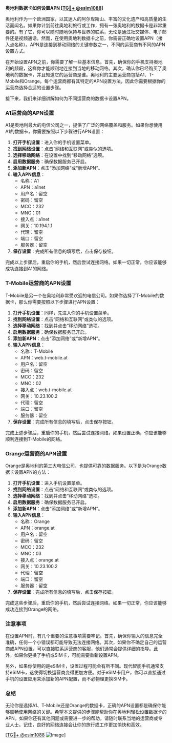 **奥地利数据卡如何设置APN [[TG💪+ @esim1088](https://t.me/s/esim1088)]**

奥地利作为一个欧洲国家，以其迷人的阿尔卑斯山、丰富的文化遗产和高质量的生活而闻名。如果你计划前往奥地利旅行或工作，拥有一张奥地利的数据卡是非常重要的。有了它，你可以随时随地保持与世界的联系，无论是通过社交媒体、电子邮件还是视频通话。然而，在使用奥地利数据卡之前，你需要正确地设置APN（接入点名称）。APN是连接到移动网络的关键参数之一，不同的运营商有不同的APN设置方式。

在开始设置APN之前，你需要了解一些基本信息。首先，确保你的手机支持奥地利的频段，这样你才能顺利地连接到当地的移动网络。其次，确认你已经购买了奥地利的数据卡，并且知道它的运营商是谁。奥地利的主要运营商包括A1、T-Mobile和Orange。每个运营商都有其特定的APN设置方法，因此你需要根据你的运营商选择合适的设置步骤。

接下来，我们来详细讲解如何为不同运营商的数据卡设置APN。

### A1运营商的APN设置

A1是奥地利最大的电信公司之一，提供了广泛的网络覆盖和服务。如果你想使用A1的数据卡，你需要按照以下步骤进行APN设置：

1. **打开手机设置**：进入你的手机设置菜单。
2. **找到网络设置**：点击“网络和互联网”或类似的选项。
3. **选择移动网络**：在设置中找到“移动网络”选项。
4. **启用数据服务**：确保数据服务已开启。
5. **添加新APN**：点击“添加网络”或“新增APN”。
6. **输入APN信息**：
   - 名称：A1
   - APN：a1net
   - 用户名：留空
   - 密码：留空
   - MCC：232
   - MNC：01
   - 接入点：a1net
   - 网关：10.194.1.1
   - 代理：留空
   - 端口：留空
   - 服务器：留空
7. **保存设置**：完成所有信息的填写后，点击保存按钮。

完成以上步骤后，重启你的手机，然后尝试连接网络。如果一切正常，你应该能够成功连接到A1的网络。

### T-Mobile运营商的APN设置

T-Mobile是另一个在奥地利非常受欢迎的电信公司。如果你选择了T-Mobile的数据卡，那么你需要按照以下步骤进行APN设置：

1. **打开手机设置**：同样，先进入你的手机设置菜单。
2. **找到网络设置**：点击“网络和互联网”或类似的选项。
3. **选择移动网络**：找到并点击“移动网络”选项。
4. **启用数据服务**：确保数据服务已开启。
5. **添加新APN**：点击“添加网络”或“新增APN”。
6. **输入APN信息**：
   - 名称：T-Mobile
   - APN：web.t-mobile.at
   - 用户名：留空
   - 密码：留空
   - MCC：232
   - MNC：02
   - 接入点：web.t-mobile.at
   - 网关：10.23.100.2
   - 代理：留空
   - 端口：留空
   - 服务器：留空
7. **保存设置**：完成所有信息的填写后，点击保存按钮。

完成上述步骤后，重启你的手机，然后尝试连接网络。如果设置正确，你应该能够顺利连接到T-Mobile的网络。

### Orange运营商的APN设置

Orange是奥地利的第三大电信公司，也提供可靠的数据服务。以下是为Orange数据卡设置APN的方法：

1. **打开手机设置**：进入手机设置菜单。
2. **找到网络设置**：点击“网络和互联网”或类似的选项。
3. **选择移动网络**：找到并点击“移动网络”选项。
4. **启用数据服务**：确保数据服务已开启。
5. **添加新APN**：点击“添加网络”或“新增APN”。
6. **输入APN信息**：
   - 名称：Orange
   - APN：orange.at
   - 用户名：留空
   - 密码：留空
   - MCC：232
   - MNC：03
   - 接入点：orange.at
   - 网关：10.23.100.2
   - 代理：留空
   - 端口：留空
   - 服务器：留空
7. **保存设置**：完成所有信息的填写后，点击保存按钮。

完成这些步骤后，重启你的手机，然后尝试连接网络。如果一切正常，你应该能够成功连接到Orange的网络。

### 注意事项

在设置APN时，有几个重要的注意事项需要牢记。首先，确保你输入的信息完全准确，任何一个小错误都可能导致无法连接网络。其次，如果你不确定自己的运营商或APN设置，可以直接联系运营商的客服，他们通常会提供详细的指导。此外，如果你更换了手机或SIM卡，可能需要重新设置APN。

另外，如果你使用的是eSIM卡，设置过程可能会有所不同。现代智能手机通常支持eSIM卡，这使得切换运营商变得更加方便。对于eSIM卡用户，你可以直接通过手机的设置应用来添加新的APN配置，而不必物理更换SIM卡。

### 总结

无论你是选择A1、T-Mobile还是Orange的数据卡，正确的APN设置都是确保你能够顺畅使用网络的关键。希望本文提供的步骤能帮助你在奥地利轻松设置数据卡的APN。如果你还有其他问题或需要进一步的帮助，请随时联系当地的运营商或专业人士。记住，良好的网络连接会让你的旅行或工作更加愉快和高效。

[[TG💪+ @esim1088](https://t.me/s/esim1088) ![Image](https://i.postimg.cc/4NQfJmqS/Snipaste-2025-05-13-00-14-12.png)]